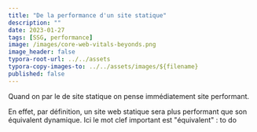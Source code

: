 ```yaml
---
title: "De la performance d'un site statique"
description: ""
date: 2023-01-27
tags: [SSG, performance]
image: /images/core-web-vitals-beyonds.png
image_header: false
typora-root-url: ../../assets
typora-copy-images-to: ../../assets/images/${filename}
published: false
---
```


Quand on par le de site statique on pense immédiatement site performant.

En effet, par définition, un site web statique sera plus performant que son équivalent dynamique.
Ici le mot clef important est "équivalent" : to do
